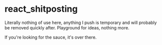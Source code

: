 # react_shitposting
Literally nothing of use here, anything I push is temporary and will probably be removed quickly after. Playground for ideas, nothing more.

If you're looking for the sauce, it's over there.

